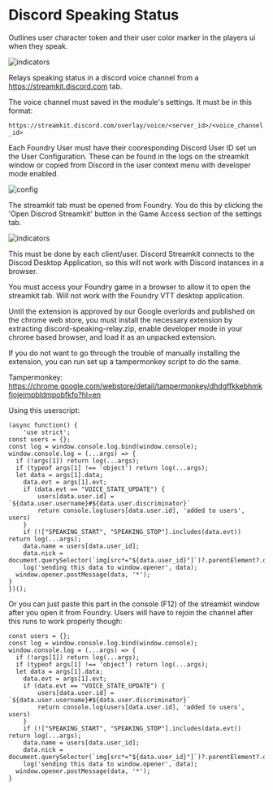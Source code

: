 # Discord Speaking Status
Outlines user character token and their user color marker in the players ui when they speak.

![indicators](https://github.com/xaukael/discord-speaking-status/blob/ba76675eb8316e94bc6fb246feaaed041ca669d0/speaking-indicators.jpg)

Relays speaking status in a discord voice channel from a https://streamkit.discord.com tab. 

The voice channel must saved in the module's settings. It must be in this format:  

`https://streamkit.discord.com/overlay/voice/<server_id>/<voice_channel_id>`

Each Foundry User must have their cooresponding Discord User ID set un the User Configuration. These can be found in the logs on the streamkit window or copied from Discord in the user context menu with developer mode enabled.

![config](https://github.com/xaukael/discord-speaking-status/blob/3b9ced5fe95c693e684d1c2c2382f8491fa3b8c0/set-discord-id-on-user.jpg)

The streamkit tab must be opened from Foundry. You do this by clicking the 'Open Discrod Streamkit' button in the Game Access section of the settings tab.

![indicators](https://github.com/xaukael/discord-speaking-status/blob/6c7381110f913505221f74d2969e952d4b6b1d67/to-open-streamkit-tab.jpg)

This must be done by each client/user. Discord Streamkit connects to the Discod Desktop Application, so this will not work with Discord instances in a browser.

You must access your Foundry game in a browser to allow it to open the streamkit tab. Will not work with the Foundry VTT desktop application.

Until the extension is approved by our Google overlords and published on the chrome web store, you must install the necessary extension by extracting discord-speaking-relay.zip, enable developer mode in your chrome based browser, and load it as an unpacked extension.

If you do not want to go through the trouble of manually installing the extension, you can run set up a tampermonkey script to do the same.

Tampermonkey: https://chrome.google.com/webstore/detail/tampermonkey/dhdgffkkebhmkfjojejmpbldmpobfkfo?hl=en

Using this userscript:
````
(async function() {
    'use strict';
const users = {};
const log = window.console.log.bind(window.console);
window.console.log = (...args) => {
  if (!args[1]) return log(...args);
  if (typeof args[1] !== 'object') return log(...args);
  let data = args[1].data;
	data.evt = args[1].evt;
	if (data.evt == "VOICE_STATE_UPDATE") {
		users[data.user.id] = `${data.user.username}#${data.user.discriminator}`
		return console.log(users[data.user.id], 'added to users', users)
	}
	if (!["SPEAKING_START", "SPEAKING_STOP"].includes(data.evt)) return log(...args);
	data.name = users[data.user_id];
	data.nick = document.querySelector(`img[src*="${data.user_id}"]`)?.parentElement?.querySelector("span").innerHTML;
	log('sending this data to window.opener', data);
  window.opener.postMessage(data, '*');
}
})();
````
Or you can just paste this part in the console (F12) of the streamkit window after you open it from Foundry. Users will have to rejoin the channel after this runs to work properly though:
````
const users = {};
const log = window.console.log.bind(window.console);
window.console.log = (...args) => {
  if (!args[1]) return log(...args);
  if (typeof args[1] !== 'object') return log(...args);
  let data = args[1].data;
	data.evt = args[1].evt;
	if (data.evt == "VOICE_STATE_UPDATE") {
		users[data.user.id] = `${data.user.username}#${data.user.discriminator}`
		return console.log(users[data.user.id], 'added to users', users)
	}
	if (!["SPEAKING_START", "SPEAKING_STOP"].includes(data.evt)) return log(...args);
	data.name = users[data.user_id];
	data.nick = document.querySelector(`img[src*="${data.user_id}"]`)?.parentElement?.querySelector("span").innerHTML;
	log('sending this data to window.opener', data);
  window.opener.postMessage(data, '*');
}
````
